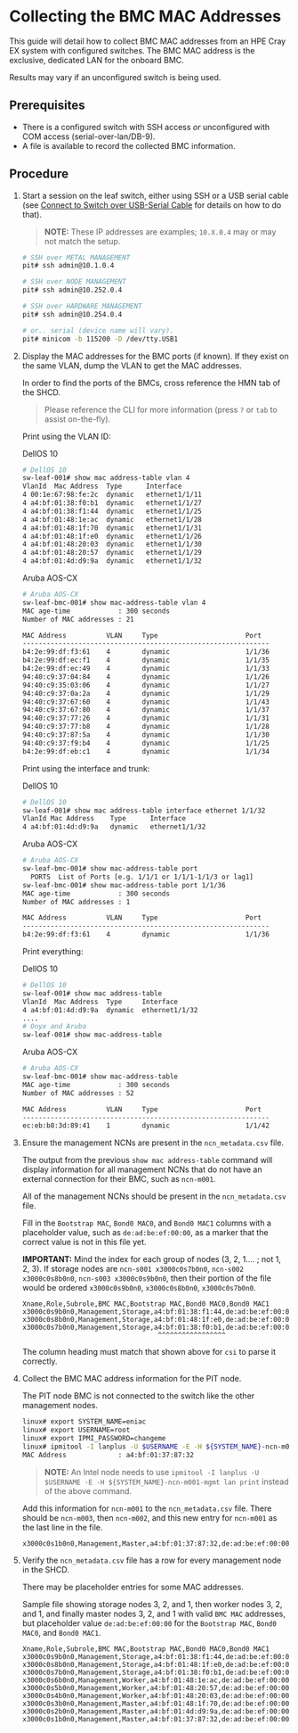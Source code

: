 # Collecting the BMC MAC Addresses

This guide will detail how to collect BMC MAC addresses from an HPE Cray EX system with configured switches.
The BMC MAC address is the exclusive, dedicated LAN for the onboard BMC.

Results may vary if an unconfigured switch is being used.

## Prerequisites

* There is a configured switch with SSH access _or_ unconfigured with COM access (serial-over-lan/DB-9).
* A file is available to record the collected BMC information.

## Procedure

1. Start a session on the leaf switch, either using SSH or a USB serial cable (see [Connect to Switch over USB-Serial Cable](connect_to_switch_over_usb_serial_cable.md) for details on how to do that).

    > **NOTE:** These IP addresses are examples; `10.X.0.4` may or may not match the setup.

    ```bash
    # SSH over METAL MANAGEMENT
    pit# ssh admin@10.1.0.4

    # SSH over NODE MANAGEMENT
    pit# ssh admin@10.252.0.4

    # SSH over HARDWARE MANAGEMENT
    pit# ssh admin@10.254.0.4

    # or.. serial (device name will vary).
    pit# minicom -b 115200 -D /dev/tty.USB1
    ```

1. Display the MAC addresses for the BMC ports (if known). If they exist on the same VLAN, dump the VLAN to get the MAC addresses.

    In order to find the ports of the BMCs, cross reference the HMN tab of the SHCD.

    > Please reference the CLI for more information (press `?` or `tab` to assist on-the-fly).

    Print using the VLAN ID:

    DellOS 10

    ```bash
    # DellOS 10
    sw-leaf-001# show mac address-table vlan 4
    VlanId  Mac Address  Type      Interface
    4 00:1e:67:98:fe:2c  dynamic   ethernet1/1/11
    4 a4:bf:01:38:f0:b1  dynamic   ethernet1/1/27
    4 a4:bf:01:38:f1:44  dynamic   ethernet1/1/25
    4 a4:bf:01:48:1e:ac  dynamic   ethernet1/1/28
    4 a4:bf:01:48:1f:70  dynamic   ethernet1/1/31
    4 a4:bf:01:48:1f:e0  dynamic   ethernet1/1/26
    4 a4:bf:01:48:20:03  dynamic   ethernet1/1/30
    4 a4:bf:01:48:20:57  dynamic   ethernet1/1/29
    4 a4:bf:01:4d:d9:9a  dynamic   ethernet1/1/32
    ```

    Aruba AOS-CX

    ```bash
    # Aruba AOS-CX
    sw-leaf-bmc-001# show mac-address-table vlan 4
    MAC age-time            : 300 seconds
    Number of MAC addresses : 21

    MAC Address          VLAN     Type                      Port
    --------------------------------------------------------------
    b4:2e:99:df:f3:61    4        dynamic                   1/1/36
    b4:2e:99:df:ec:f1    4        dynamic                   1/1/35
    b4:2e:99:df:ec:49    4        dynamic                   1/1/33
    94:40:c9:37:04:84    4        dynamic                   1/1/26
    94:40:c9:35:03:06    4        dynamic                   1/1/27
    94:40:c9:37:0a:2a    4        dynamic                   1/1/29
    94:40:c9:37:67:60    4        dynamic                   1/1/43
    94:40:c9:37:67:80    4        dynamic                   1/1/37
    94:40:c9:37:77:26    4        dynamic                   1/1/31
    94:40:c9:37:77:b8    4        dynamic                   1/1/28
    94:40:c9:37:87:5a    4        dynamic                   1/1/30
    94:40:c9:37:f9:b4    4        dynamic                   1/1/25
    b4:2e:99:df:eb:c1    4        dynamic                   1/1/34
    ```

    Print using the interface and trunk:

    DellOS 10

    ```bash
    # DellOS 10
    sw-leaf-001# show mac address-table interface ethernet 1/1/32
    VlanId Mac Address    Type      Interface
    4 a4:bf:01:4d:d9:9a   dynamic   ethernet1/1/32
    ```

    Aruba AOS-CX

    ```bash
    # Aruba AOS-CX
    sw-leaf-bmc-001# show mac-address-table port
      PORTS  List of Ports [e.g. 1/1/1 or 1/1/1-1/1/3 or lag1]
    sw-leaf-bmc-001# show mac-address-table port 1/1/36
    MAC age-time            : 300 seconds
    Number of MAC addresses : 1

    MAC Address          VLAN     Type                      Port
    --------------------------------------------------------------
    b4:2e:99:df:f3:61    4        dynamic                   1/1/36
    ```

    Print everything:

    DellOS 10

    ```bash
    # DellOS 10
    sw-leaf-001# show mac address-table
    VlanId  Mac Address  Type     Interface
    4 a4:bf:01:4d:d9:9a  dynamic  ethernet1/1/32
    ....
    # Onyx and Aruba
    sw-leaf-001# show mac-address-table
    ```

    Aruba AOS-CX

    ```bash
    # Aruba AOS-CX
    sw-leaf-bmc-001# show mac-address-table
    MAC age-time            : 300 seconds
    Number of MAC addresses : 52

    MAC Address          VLAN     Type                      Port
    --------------------------------------------------------------
    ec:eb:b8:3d:89:41    1        dynamic                   1/1/42
    ```

1. Ensure the management NCNs are present in the `ncn_metadata.csv` file.

   The output from the previous `show mac address-table` command will display information for all management NCNs that do not have an external connection for their BMC, such as `ncn-m001`.

   All of the management NCNs should be present in the `ncn_metadata.csv` file.

   Fill in the `Bootstrap MAC`, `Bond0 MAC0`, and `Bond0 MAC1` columns with a placeholder value, such as `de:ad:be:ef:00:00`,
   as a marker that the correct value is not in this file yet.

   **IMPORTANT:** Mind the index for each group of nodes (3, 2, 1.... ; not 1, 2, 3). If storage nodes are `ncn-s001 x3000c0s7b0n0`, `ncn-s002 x3000c0s8b0n0`, `ncn-s003 x3000c0s9b0n0`, then their portion of the file would be ordered `x3000c0s9b0n0`, `x3000c0s8b0n0`, `x3000c0s7b0n0`.

   ```text
   Xname,Role,Subrole,BMC MAC,Bootstrap MAC,Bond0 MAC0,Bond0 MAC1
   x3000c0s9b0n0,Management,Storage,a4:bf:01:38:f1:44,de:ad:be:ef:00:00,de:ad:be:ef:00:00,de:ad:be:ef:00:00
   x3000c0s8b0n0,Management,Storage,a4:bf:01:48:1f:e0,de:ad:be:ef:00:00,de:ad:be:ef:00:00,de:ad:be:ef:00:00
   x3000c0s7b0n0,Management,Storage,a4:bf:01:38:f0:b1,de:ad:be:ef:00:00,de:ad:be:ef:00:00,de:ad:be:ef:00:00
                                     ^^^^^^^^^^^^^^^^^
   ```

   The column heading must match that shown above for `csi` to parse it correctly.

1. Collect the BMC MAC address information for the PIT node.

   The PIT node BMC is not connected to the switch like the other management nodes.

   ```bash
   linux# export SYSTEM_NAME=eniac
   linux# export USERNAME=root
   linux# export IPMI_PASSWORD=changeme
   linux# ipmitool -I lanplus -U $USERNAME -E -H ${SYSTEM_NAME}-ncn-m001-mgmt lan print | grep "MAC Address"
   MAC Address             : a4:bf:01:37:87:32
   ```

   > **NOTE:** An Intel node needs to use `ipmitool -I lanplus -U $USERNAME -E -H ${SYSTEM_NAME}-ncn-m001-mgmt lan print` instead of the above command.

   Add this information for `ncn-m001` to the `ncn_metadata.csv` file. There should be `ncn-m003`, then `ncn-m002`, and this new entry for `ncn-m001` as the last line in the file.

   ```text
   x3000c0s1b0n0,Management,Master,a4:bf:01:37:87:32,de:ad:be:ef:00:00,de:ad:be:ef:00:00,de:ad:be:ef:00:00
   ```

1. Verify the `ncn_metadata.csv` file has a row for every management node in the SHCD.

   There may be placeholder entries for some MAC addresses.

   Sample file showing storage nodes 3, 2, and 1, then worker nodes 3, 2, and 1, and finally master nodes 3, 2, and 1 with valid `BMC MAC`
  addresses, but placeholder value `de:ad:be:ef:00:00` for the `Bootstrap MAC`, `Bond0 MAC0`, and `Bond0 MAC1`.

   ```text
   Xname,Role,Subrole,BMC MAC,Bootstrap MAC,Bond0 MAC0,Bond0 MAC1
   x3000c0s9b0n0,Management,Storage,a4:bf:01:38:f1:44,de:ad:be:ef:00:00,de:ad:be:ef:00:00,de:ad:be:ef:00:00
   x3000c0s8b0n0,Management,Storage,a4:bf:01:48:1f:e0,de:ad:be:ef:00:00,de:ad:be:ef:00:00,de:ad:be:ef:00:00
   x3000c0s7b0n0,Management,Storage,a4:bf:01:38:f0:b1,de:ad:be:ef:00:00,de:ad:be:ef:00:00,de:ad:be:ef:00:00
   x3000c0s6b0n0,Management,Worker,a4:bf:01:48:1e:ac,de:ad:be:ef:00:00,de:ad:be:ef:00:00,de:ad:be:ef:00:00
   x3000c0s5b0n0,Management,Worker,a4:bf:01:48:20:57,de:ad:be:ef:00:00,de:ad:be:ef:00:00,de:ad:be:ef:00:00
   x3000c0s4b0n0,Management,Worker,a4:bf:01:48:20:03,de:ad:be:ef:00:00,de:ad:be:ef:00:00,de:ad:be:ef:00:00
   x3000c0s3b0n0,Management,Master,a4:bf:01:48:1f:70,de:ad:be:ef:00:00,de:ad:be:ef:00:00,de:ad:be:ef:00:00
   x3000c0s2b0n0,Management,Master,a4:bf:01:4d:d9:9a,de:ad:be:ef:00:00,de:ad:be:ef:00:00,de:ad:be:ef:00:00
   x3000c0s1b0n0,Management,Master,a4:bf:01:37:87:32,de:ad:be:ef:00:00,de:ad:be:ef:00:00,de:ad:be:ef:00:00
   ```
